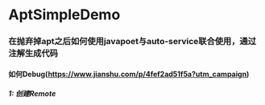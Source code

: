# AptSimpleDemo
### 在抛弃掉apt之后如何使用javapoet与auto-service联合使用，通过注解生成代码

#### 如何Debug(https://www.jianshu.com/p/4fef2ad51f5a?utm_campaign)

##### 1: 创建Remote
